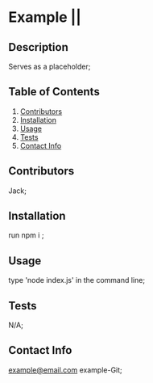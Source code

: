 # Example || 

  ## Description
  Serves as a placeholder;

  ## Table of Contents
  1. [Contributors](#contributors)
  2. [Installation](#installation)
  3. [Usage](#usage)
  4. [Tests](#tests)
  5. [Contact Info](#contact)

  ## Contributors
  Jack;

  ## Installation
  run npm i ;

  ## Usage
  type 'node index.js' in the command line;

  ## Tests
  N/A;

  ## Contact Info
  example@email.com example-Git;
